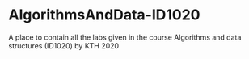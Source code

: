 # AlgorithmsAndData-ID1020
A place to contain all the labs given in the course  Algorithms and data structures (ID1020) by KTH 2020
